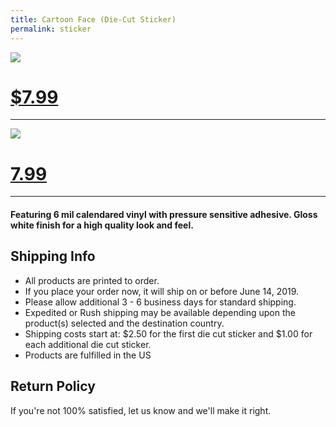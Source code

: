 ```yaml
---
title: Cartoon Face (Die-Cut Sticker)
permalink: sticker
---
```


![][image-1]

# [$7.99][1]

---- 

![][image-2]

# [7.99][2]

---- 

#### Featuring 6 mil calendared vinyl with pressure sensitive adhesive. Gloss white finish for a high quality look and feel.

## Shipping Info

- All products are printed to order. 
- If you place your order now, it will ship on or before June 14, 2019.
- Please allow additional 3 - 6 business days for standard shipping.
- Expedited or Rush shipping may be available depending upon the product(s) selected and the destination country.
- Shipping costs start at: $2.50 for the first die cut sticker and $1.00 for each additional die cut sticker.
- Products are fulfilled in the US

## Return Policy

If you're not 100% satisfied, let us know and we'll make it right.

[1]:	https://teespring.com/shop/die-cut-nash
[2]:	https://teespring.com/shop/cartoon-brand

[image-1]:	https://vangogh.teespring.com/v3/image/03EO9jt3xknYx6MADwPgS8oF3l0/480/560.jpg
[image-2]:	https://vangogh.teespring.com/v3/image/uGeNJpNZD5FgRVDuVyY8riGuvvQ/480/560.jpg